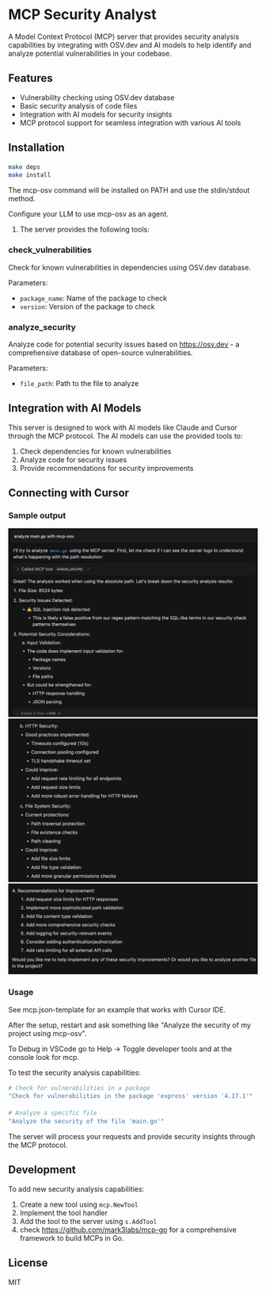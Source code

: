 # MCP Security Analyst

A Model Context Protocol (MCP) server that provides security analysis capabilities by integrating with OSV.dev and AI models to help identify and analyze potential vulnerabilities in your codebase.

## Features

- Vulnerability checking using OSV.dev database
- Basic security analysis of code files
- Integration with AI models for security insights
- MCP protocol support for seamless integration with various AI tools

## Installation

```bash
make deps
make install
```

The mcp-osv command will be installed on PATH and use the stdin/stdout method.

Configure your LLM to use mcp-osv as an agent. 



1. The server provides the following tools:

### check_vulnerabilities

Check for known vulnerabilities in dependencies using OSV.dev database.

Parameters:

- `package_name`: Name of the package to check
- `version`: Version of the package to check

### analyze_security

Analyze code for potential security issues based on https://osv.dev - a comprehensive database of open-source vulnerabilities. 

Parameters:

- `file_path`: Path to the file to analyze

## Integration with AI Models

This server is designed to work with AI models like Claude and Cursor through the MCP protocol. The AI models can use the provided tools to:

1. Check dependencies for known vulnerabilities
2. Analyze code for security issues
3. Provide recommendations for security improvements

## Connecting with Cursor

### Sample output
![output-1](screenshots/mcp-output-1.png)
![output-2](screenshots/mcp-output-2.png)
![output-3](screenshots/mcp-output-3.png)

### Usage

See mcp.json-template for an example that works with Cursor IDE.

After the setup, restart and ask something like "Analyze the security of my project using mcp-osv". 

To Debug in VSCode go to Help -> Toggle developer tools and at the console look for mcp.

To test the security analysis capabilities:
   

```bash
# Check for vulnerabilities in a package
"Check for vulnerabilities in the package 'express' version '4.17.1'"

# Analyze a specific file
"Analyze the security of the file 'main.go'"
```

The server will process your requests and provide security insights through the MCP protocol.

## Development

To add new security analysis capabilities:

1. Create a new tool using `mcp.NewTool`
2. Implement the tool handler
3. Add the tool to the server using `s.AddTool`
4. check <https://github.com/mark3labs/mcp-go> for a comprehensive framework to build MCPs in Go.

## License

MIT 